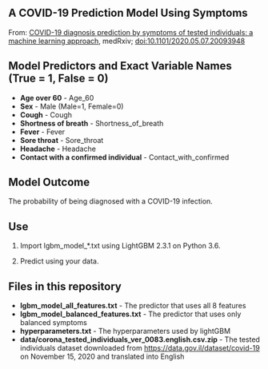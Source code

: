 ## A COVID-19 Prediction Model Using Symptoms
From: [COVID-19 diagnosis prediction by symptoms of tested individuals: a machine learning approach](https://www.medrxiv.org/content/10.1101/2020.05.07.20093948v2), medRxiv; [doi:10.1101/2020.05.07.20093948](https://doi.org/10.1101/2020.05.07.20093948)

## Model Predictors and Exact Variable Names (True = 1, False = 0)
* **Age over 60** - Age_60
* **Sex** - Male (Male=1, Female=0)
* **Cough** - Cough
* **Shortness of breath** - Shortness_of_breath
* **Fever** - Fever
* **Sore throat** - Sore_throat
* **Headache** - Headache
* **Contact with a confirmed individual** - Contact_with_confirmed



## Model Outcome
The probability of being diagnosed with a COVID-19 infection.


## Use
1. Import lgbm_model_*.txt using LightGBM 2.3.1 on Python 3.6.

2. Predict using your data.

## Files in this repository

* **lgbm_model_all_features.txt** - The predictor that uses all 8 features
* **lgbm_model_balanced_features.txt** - The predictor that uses only balanced symptoms
* **hyperparameters.txt** - The hyperparameters used by lightGBM
* **data/corona_tested_individuals_ver_0083.english.csv.zip** - The tested individuals dataset downloaded from https://data.gov.il/dataset/covid-19 on November 15, 2020 and translated into English

